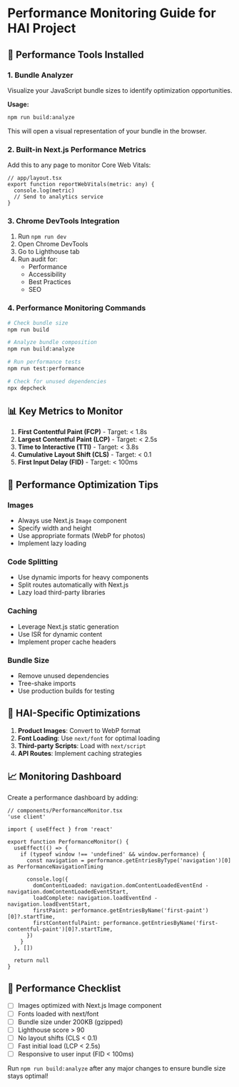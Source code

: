 # Performance Monitoring Guide for HAI Project

## 🚀 Performance Tools Installed

### 1. **Bundle Analyzer**
Visualize your JavaScript bundle sizes to identify optimization opportunities.

**Usage:**
```bash
npm run build:analyze
```
This will open a visual representation of your bundle in the browser.

### 2. **Built-in Next.js Performance Metrics**

Add this to any page to monitor Core Web Vitals:

```tsx
// app/layout.tsx
export function reportWebVitals(metric: any) {
  console.log(metric)
  // Send to analytics service
}
```

### 3. **Chrome DevTools Integration**

1. Run `npm run dev`
2. Open Chrome DevTools
3. Go to Lighthouse tab
4. Run audit for:
   - Performance
   - Accessibility
   - Best Practices
   - SEO

### 4. **Performance Monitoring Commands**

```bash
# Check bundle size
npm run build

# Analyze bundle composition
npm run build:analyze

# Run performance tests
npm run test:performance

# Check for unused dependencies
npx depcheck
```

## 📊 Key Metrics to Monitor

1. **First Contentful Paint (FCP)** - Target: < 1.8s
2. **Largest Contentful Paint (LCP)** - Target: < 2.5s
3. **Time to Interactive (TTI)** - Target: < 3.8s
4. **Cumulative Layout Shift (CLS)** - Target: < 0.1
5. **First Input Delay (FID)** - Target: < 100ms

## 🔧 Performance Optimization Tips

### Images
- Always use Next.js `Image` component
- Specify width and height
- Use appropriate formats (WebP for photos)
- Implement lazy loading

### Code Splitting
- Use dynamic imports for heavy components
- Split routes automatically with Next.js
- Lazy load third-party libraries

### Caching
- Leverage Next.js static generation
- Use ISR for dynamic content
- Implement proper cache headers

### Bundle Size
- Remove unused dependencies
- Tree-shake imports
- Use production builds for testing

## 🎯 HAI-Specific Optimizations

1. **Product Images**: Convert to WebP format
2. **Font Loading**: Use `next/font` for optimal loading
3. **Third-party Scripts**: Load with `next/script`
4. **API Routes**: Implement caching strategies

## 📈 Monitoring Dashboard

Create a performance dashboard by adding:

```tsx
// components/PerformanceMonitor.tsx
'use client'

import { useEffect } from 'react'

export function PerformanceMonitor() {
  useEffect(() => {
    if (typeof window !== 'undefined' && window.performance) {
      const navigation = performance.getEntriesByType('navigation')[0] as PerformanceNavigationTiming
      
      console.log({
        domContentLoaded: navigation.domContentLoadedEventEnd - navigation.domContentLoadedEventStart,
        loadComplete: navigation.loadEventEnd - navigation.loadEventStart,
        firstPaint: performance.getEntriesByName('first-paint')[0]?.startTime,
        firstContentfulPaint: performance.getEntriesByName('first-contentful-paint')[0]?.startTime,
      })
    }
  }, [])

  return null
}
```

## 🚦 Performance Checklist

- [ ] Images optimized with Next.js Image component
- [ ] Fonts loaded with next/font
- [ ] Bundle size under 200KB (gzipped)
- [ ] Lighthouse score > 90
- [ ] No layout shifts (CLS < 0.1)
- [ ] Fast initial load (LCP < 2.5s)
- [ ] Responsive to user input (FID < 100ms)

Run `npm run build:analyze` after any major changes to ensure bundle size stays optimal!